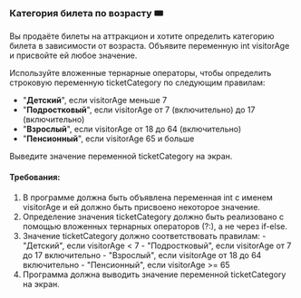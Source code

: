 
### Категория билета по возрасту 🎟️

Вы продаёте билеты на аттракцион и хотите определить категорию билета в зависимости от возраста. Объявите переменную int visitorAge и присвойте ей любое значение.

Используйте вложенные тернарные операторы, чтобы определить строковую переменную ticketCategory по следующим правилам:
* "**Детский**", если visitorAge меньше 7
* "**Подростковый**", если visitorAge от 7 (включительно) до 17 (включительно)
* "**Взрослый**", если visitorAge от 18 до 64 (включительно)
* "**Пенсионный**", если visitorAge 65 и больше

Выведите значение переменной ticketCategory на экран.

#### Требования:
1. В программе должна быть объявлена переменная int с именем visitorAge и ей должно быть присвоено некоторое значение. 
2. Определение значения ticketCategory должно быть реализовано с помощью вложенных тернарных операторов (?:), а не через if-else. 
3. Значение ticketCategory должно соответствовать правилам: - "Детский", если visitorAge < 7 - "Подростковый", если visitorAge от 7 до 17 включительно - "Взрослый", если visitorAge от 18 до 64 включительно - "Пенсионный", если visitorAge >= 65 
4. Программа должна выводить значение переменной ticketCategory на экран.